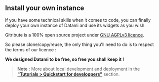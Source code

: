 
## Install your own instance

If you have some technical skills when it comes to code, you can finally deploy your own instance of Datami and use its widgets as you wish.

Gitribute is a 100% open source project under [GNU AGPLv3 licence](/software).

So please clone/copy/reuse, the only thing you'll need to do is to respect the terms of our licence : 

**We designed Datami to be free, so free you shall keep it !**

> **Note** : More about local development and deployment in the **["Tutorials > Quickstart for developpers"](/quickstart-developpers)** section.
